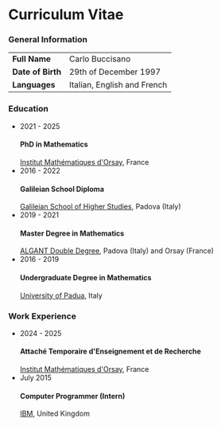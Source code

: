<h1> 
  Curriculum Vitae
 <a class="cv_link slow_in_animated" href="https://raw.githubusercontent.com/carlobuccisano/Curriculum-Vitae/main/short_cv.pdf" target="__blank" rel="noopener noreferrer">
    <i class="fa-solid fa-file-pdf"></i>
 </a>
</h1>

<div class="cv_div">
    <h3 class="cv_table_title"> 
        General Information 
    </h3>
    <table class="cv_table">
        <tbody>
            <tr>
                <td> <b> Full Name </b> </td>
                <td> Carlo Buccisano </td>
            </tr>
            <tr>
                <td> <b> Date of Birth </b> </td>
                <td> 29th of December 1997 </td>
            </tr>
            <tr>
                <td> <b> Languages </b> </td>
                <td> Italian, English and French </td>
            </tr>
        </tbody>
    </table>
</div>

<div class="cv_div">
    <h3 class="cv_table_title">
        Education
    </h3>
    <ul class="cv_list">
        <li class="cv_list_item">
            <div class="cv_education_row">
                <div class="cv_little_left_box">
                    <span class="cv_years_box"> 2021 - 2025 </span>
                </div>
                <div class="cv_row_right_part">
                    <h4 class="cv_entry"> PhD in Mathematics </h4>
                    <i class="fa-solid fa-building-columns istituto"> </i> <a href="https://www.imo.universite-paris-saclay.fr/">Institut Mathématiques d'Orsay</a>, France
                </div>
            </div>
        </li>
         <li class="cv_list_item">
            <div class="cv_education_row">
                <div class="cv_little_left_box">
                    <span class="cv_years_box"> 2016 - 2022 </span>
                </div>
                <div class="cv_row_right_part">
                    <h4 class="cv_entry"> Galileian School Diploma </h4>
                    <i class="fa-solid fa-building-columns istituto"> </i> <a href="http://unipd-scuolagalileiana.it/">Galileian School of Higher Studies</a>, Padova (Italy)
                </div>
            </div>
        </li>
        <li class="cv_list_item">
            <div class="cv_education_row">
                <div class="cv_little_left_box">
                    <span class="cv_years_box"> 2019 - 2021 </span>
                </div>
                <div class="cv_row_right_part">
                    <h4 class="cv_entry"> Master Degree in Mathematics </h4>
                    <i class="fa-solid fa-building-columns istituto"> </i> <a href="http://algant.eu">ALGANT Double Degree</a>, Padova (Italy) and Orsay (France)
                </div>
            </div>
        </li>
        <li class="cv_list_item">
            <div class="cv_education_row">
                <div class="cv_little_left_box">
                    <span class="cv_years_box"> 2016 - 2019 </span>
                </div>
                <div class="cv_row_right_part">
                    <h4 class="cv_entry"> Undergraduate Degree in Mathematics </h4>
                    <i class="fa-solid fa-building-columns istituto"> </i> <a href="https://www.math.unipd.it/)">University of Padua</a>, Italy
                </div>
            </div>
        </li>
    </ul>
</div>
<div class="cv_div">
    <h3 class="cv_table_title">
        Work Experience
    </h3>
    <ul class="cv_list">
        <li class="cv_list_item">
            <div class="cv_education_row">
                <div class="cv_little_left_box">
                    <span class="cv_years_box"> 2024 - 2025 </span>
                </div>
                <div class="cv_row_right_part">
                    <h4 class="cv_entry"> Attaché Temporaire d'Enseignement et de Recherche</h4>
                    <i class="fa-solid fa-building-columns istituto"> </i> <a href="https://www.imo.universite-paris-saclay.fr/">Institut Mathématiques d'Orsay</a>, France
                </div>
            </div>
        </li>
        <li class="cv_list_item">
            <div class="cv_education_row">
                <div class="cv_little_left_box">
                    <span class="cv_years_box"> July 2015 </span>
                </div>
                <div class="cv_row_right_part">
                    <h4 class="cv_entry"> Computer Programmer (Intern) </h4>
                    <i class="fa-solid fa-computer istituto"> </i> <a href="https://www.ibm.com/">IBM</a>, United Kingdom
                </div>
            </div>
        </li>
     </ul>
</div>

